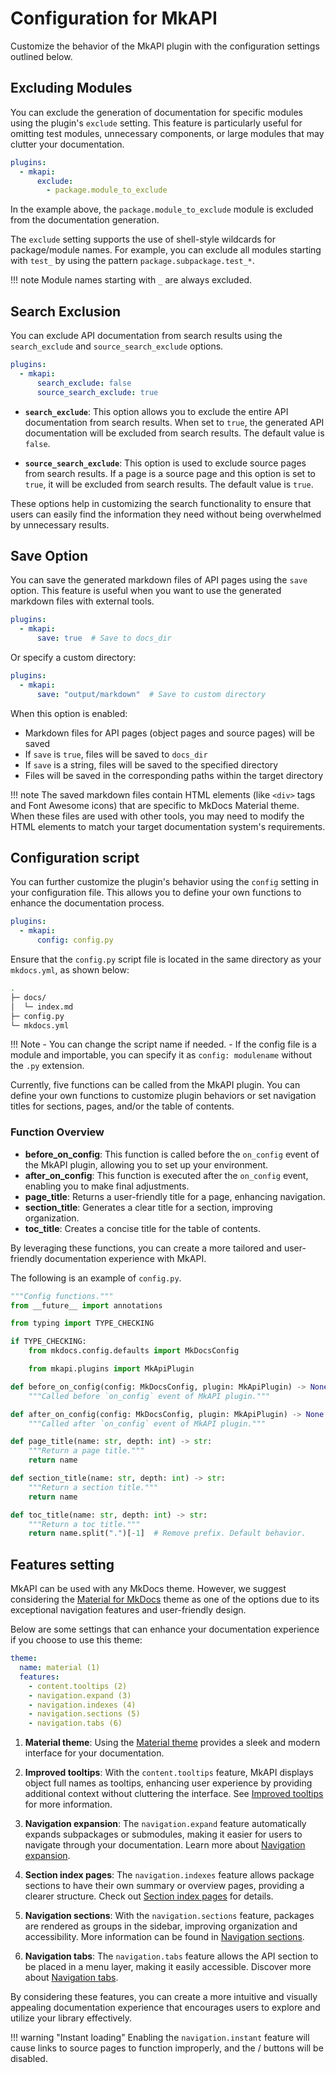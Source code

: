 # Configuration for MkAPI

Customize the behavior of the MkAPI plugin with the
configuration settings outlined below.
<!-- This guide will help you tailor the plugin to
meet your specific documentation needs. -->

## Excluding Modules

You can exclude the generation of documentation for
specific modules using the plugin's `exclude` setting.
This feature is particularly useful for omitting
test modules, unnecessary components, or large modules
that may clutter your documentation.

```yaml title="mkdocs.yml"
plugins:
  - mkapi:
      exclude:
        - package.module_to_exclude
```

In the example above, the `package.module_to_exclude` module
is excluded from the documentation generation.

The `exclude` setting supports the use of shell-style wildcards
for package/module names. For example, you can exclude all modules
starting with `test_` by using the pattern `package.subpackage.test_*`.

!!! note
    Module names starting with `_` are always excluded.

## Search Exclusion

You can exclude API documentation from search results using
the `search_exclude` and `source_search_exclude` options.

```yaml title="mkdocs.yml"
plugins:
  - mkapi:
      search_exclude: false
      source_search_exclude: true
```

- **`search_exclude`**: This option allows you to exclude the entire API
  documentation from search results.
  When set to `true`, the generated API documentation
  will be excluded from search results.
  The default value is `false`.

- **`source_search_exclude`**: This option is used to exclude source pages
  from search results. If a page is a source page and this option is set to `true`,
  it will be excluded from search results.
  The default value is `true`.

These options help in customizing the search functionality to ensure
that users can easily find the information they need without being
overwhelmed by unnecessary results.

## Save Option

You can save the generated markdown files of API pages using the `save` option.
This feature is useful when you want to use the generated markdown files
with external tools.

```yaml title="mkdocs.yml"
plugins:
  - mkapi:
      save: true  # Save to docs_dir
```

Or specify a custom directory:

```yaml title="mkdocs.yml"
plugins:
  - mkapi:
      save: "output/markdown"  # Save to custom directory
```

When this option is enabled:

- Markdown files for API pages (object pages and source pages) will be saved
- If `save` is `true`, files will be saved to `docs_dir`
- If `save` is a string, files will be saved to the specified directory
- Files will be saved in the corresponding paths within the target directory

!!! note
    The saved markdown files contain HTML elements (like `<div>` tags and Font Awesome icons)
    that are specific to MkDocs Material theme. When these files are used with other tools,
    you may need to modify the HTML elements to match your target documentation system's
    requirements.

## Configuration script

You can further customize the plugin's behavior
using the `config` setting in your configuration file.
This allows you to define your own functions to enhance
the documentation process.

```yaml title="mkdocs.yml"
plugins:
  - mkapi:
      config: config.py
```

Ensure that the `config.py` script file is located
in the same directory as your `mkdocs.yml`, as shown below:

``` sh
.
├─ docs/
│  └─ index.md
├─ config.py
└─ mkdocs.yml
```

!!! Note
    - You can change the script name if needed.
    - If the config file is a module and importable,
      you can specify it as `config: modulename` without
      the `.py` extension.

Currently, five functions can be called from the MkAPI plugin.
You can define your own functions to customize plugin behaviors
or set navigation titles for sections, pages, and/or the table of contents.

### Function Overview

- **before_on_config**: This function is called before the `on_config` event of the MkAPI plugin, allowing you to set up your environment.
- **after_on_config**: This function is executed after the `on_config` event, enabling you to make final adjustments.
- **page_title**: Returns a user-friendly title for a page, enhancing navigation.
- **section_title**: Generates a clear title for a section, improving organization.
- **toc_title**: Creates a concise title for the table of contents.

By leveraging these functions, you can create a more tailored and user-friendly documentation experience with MkAPI.

The following is an example of `config.py`.

```python title="config.py"
"""Config functions."""
from __future__ import annotations

from typing import TYPE_CHECKING

if TYPE_CHECKING:
    from mkdocs.config.defaults import MkDocsConfig

    from mkapi.plugins import MkApiPlugin

def before_on_config(config: MkDocsConfig, plugin: MkApiPlugin) -> None:
    """Called before `on_config` event of MkAPI plugin."""

def after_on_config(config: MkDocsConfig, plugin: MkApiPlugin) -> None:
    """Called after `on_config` event of MkAPI plugin."""

def page_title(name: str, depth: int) -> str:
    """Return a page title."""
    return name

def section_title(name: str, depth: int) -> str:
    """Return a section title."""
    return name

def toc_title(name: str, depth: int) -> str:
    """Return a toc title."""
    return name.split(".")[-1]  # Remove prefix. Default behavior.
```

## Features setting

MkAPI can be used with any MkDocs theme.
However, we suggest considering the
[Material for MkDocs](https://squidfunk.github.io/mkdocs-material/)
theme as one of the options due to its exceptional
navigation features and user-friendly design.

Below are some settings that can enhance your
documentation experience if you choose to use
this theme:

<div class="annotate" markdown="1">

```yaml title="mkdocs.yml"
theme:
  name: material (1)
  features:
    - content.tooltips (2)
    - navigation.expand (3)
    - navigation.indexes (4)
    - navigation.sections (5)
    - navigation.tabs (6)
```

</div>

1. **Material theme**: Using the
[Material theme](https://squidfunk.github.io/mkdocs-material/getting-started/)
provides a sleek and modern interface for your documentation.

2. **Improved tooltips**: With the `content.tooltips` feature, MkAPI displays object
full names as tooltips, enhancing user experience by providing
additional context without cluttering the interface. See
[Improved tooltips](https://squidfunk.github.io/mkdocs-material/reference/tooltips/?h=too#improved-tooltips)
for more information.

3. **Navigation expansion**: The `navigation.expand` feature automatically
expands subpackages or submodules, making it easier for users to
navigate through your documentation. Learn more about
[Navigation expansion](https://squidfunk.github.io/mkdocs-material/setup/setting-up-navigation/?h=navigation#navigation-expansion).

4. **Section index pages**: The `navigation.indexes` feature allows package
sections to have their own summary or overview pages, providing a
clearer structure. Check out
[Section index pages](https://squidfunk.github.io/mkdocs-material/setup/setting-up-navigation/?h=navigation#section-index-pages)
for details.

5. **Navigation sections**: With the `navigation.sections` feature,
packages are rendered as groups in the sidebar, improving
organization and accessibility. More information can be found in
[Navigation sections](https://squidfunk.github.io/mkdocs-material/setup/setting-up-navigation/?h=navigation#navigation-sections).

6. **Navigation tabs**: The `navigation.tabs` feature allows the API
section to be placed in a menu layer, making it easily accessible.
Discover more about
[Navigation tabs](https://squidfunk.github.io/mkdocs-material/setup/setting-up-navigation/?h=navigation#navigation-tabs).

By considering these features, you can create a more intuitive
and visually appealing documentation experience that encourages
users to explore and utilize your library effectively.

!!! warning "Instant loading"
    Enabling the `navigation.instant` feature will cause links to source
    pages to function improperly, and the
    <i class="fa-regular fa-square-minus"></i>/<i class="fa-regular fa-square-plus"></i>
    buttons will be disabled.

